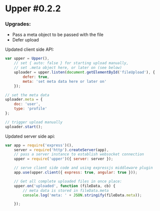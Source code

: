 Upper #0.2.2
======

### Upgrades:
- Pass a meta object to be passed with the file
- Defer upload

Updated client side API:
```javascript
var upper = Upper(),
	// set { auto: false } for starting upload manually,
	// set .meta object here, or later on (see below)
	uploader = upper.listen(document.getElementById('fileUpload'), {
		defer: true,
		meta: 'set meta data here or later on'
	});

// set the meta data
uploader.meta = {
	doc: 'user',
	type: 'profile'
};

// trigger upload manually
uploader.start();
```

Updated server side api:
```javascript
var app = require('express')(),
	server = require('http').createServer(app),
	// pass a server instance to establish websocket connection
	upper = require('upper')({ server: server });

	// serve client side code and using expressjs middleware plugin
	app.use(upper.client({ express: true, angular: true }));

	// Get all complete uploaded files in once place:
	upper.on('uploaded', function (fileData, cb) {
		// meta data is stored in fileData.meta
		console.log('meta: ' + JSON.stringify(fileData.meta));

	});

```
